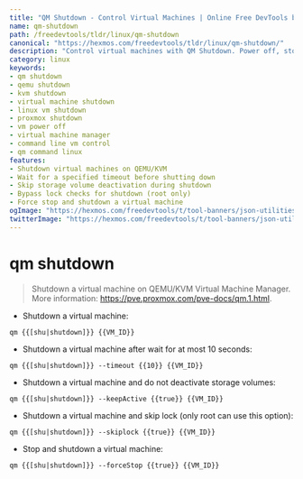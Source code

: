 ```yaml
---
title: "QM Shutdown - Control Virtual Machines | Online Free DevTools by Hexmos"
name: qm-shutdown
path: /freedevtools/tldr/linux/qm-shutdown
canonical: "https://hexmos.com/freedevtools/tldr/linux/qm-shutdown/"
description: "Control virtual machines with QM Shutdown. Power off, stop, and manage VMs on Linux using the command line. Free online tool, no registration required."
category: linux
keywords:
- qm shutdown
- qemu shutdown
- kvm shutdown
- virtual machine shutdown
- linux vm shutdown
- proxmox shutdown
- vm power off
- virtual machine manager
- command line vm control
- qm command linux
features:
- Shutdown virtual machines on QEMU/KVM
- Wait for a specified timeout before shutting down
- Skip storage volume deactivation during shutdown
- Bypass lock checks for shutdown (root only)
- Force stop and shutdown a virtual machine
ogImage: "https://hexmos.com/freedevtools/t/tool-banners/json-utilities-banner.png"
twitterImage: "https://hexmos.com/freedevtools/t/tool-banners/json-utilities-banner.png"
---
```


# qm shutdown

> Shutdown a virtual machine on QEMU/KVM Virtual Machine Manager.
> More information: <https://pve.proxmox.com/pve-docs/qm.1.html>.

- Shutdown a virtual machine:

`qm {{[shu|shutdown]}} {{VM_ID}}`

- Shutdown a virtual machine after wait for at most 10 seconds:

`qm {{[shu|shutdown]}} --timeout {{10}} {{VM_ID}}`

- Shutdown a virtual machine and do not deactivate storage volumes:

`qm {{[shu|shutdown]}} --keepActive {{true}} {{VM_ID}}`

- Shutdown a virtual machine and skip lock (only root can use this option):

`qm {{[shu|shutdown]}} --skiplock {{true}} {{VM_ID}}`

- Stop and shutdown a virtual machine:

`qm {{[shu|shutdown]}} --forceStop {{true}} {{VM_ID}}`
